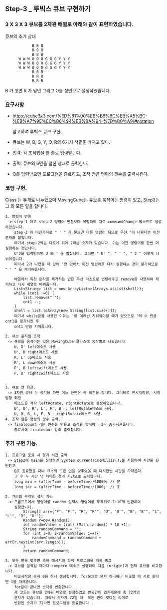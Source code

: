 ## Step-3 _ 루빅스 큐브 구현하기

### 3 X 3 X 3 큐브를 2차원 배열로 아래와 같이 표현하였습니다.
 큐브의 초기 상태 
                
                B B B  
                B B B
                B B B
          W W W O O O G G G Y Y Y
          W W W O O O G G G Y Y Y
          W W W O O O G G G Y Y Y
                R R R
                R R R
                R R R
B 가 윗면 R 가 밑면 그리고 O를 정면으로 설정하였습니다.
### 요구사항

- https://cube3x3.com/%ED%81%90%EB%B8%8C%EB%A5%BC-%EB%A7%9E%EC%B6%94%EB%8A%94-%EB%B0%A9/#notation
 
    참고하여 루빅스 큐브 구현.

- 큐브는 W, B, G, Y, O, R의 6가지 색깔을 가지고 있다.
- 입력: 각 조작법을 한 줄로 입력받는다.
- 출력: 큐브의 6면을 펼친 상태로 출력한다.

- Q를 입력받으면 프로그램을 종료하고, 조작 받은 명령의 갯수를 출력시킨다.

### 코딩 구현.
Class 는 두개로 나누었으며 MovingCube는 큐브를 움직이는 명령이 있고, Step3는 그 외 모든 일을 합니다. 
```
1. 명령어 변환
 -> step-1 하고 step-2 명령어 변환보다 복잡하여 따로 commandChange 메소드로 생성하였습니다.
    step-2 와 마찬가지로 " ' " 가 붙으면 다른 명령이 되므로 우선 '이 나온다면 이전 문자와 붙입니다.
    여기서 step-2와는 다르게 뒤에 2라는 숫자가 있습니다. 이는 이전 명령어를 한번 더 실행하는 것입니다.
    U'2를 입력받으면 U 와 ' 을 합칩니다. 그러면 " U' ", " ' ", " 2 " 이렇게 나뉘어집니다.
    따라서 2가 나왔을 때 앞에 '만 있어서 이전 명령어를 다시 실행하는 것이 불가하므로 " ' " 을 제거해줍니다.

    배열에서 특정 문자를 제거하는 법은 우선 리스트로 변환해주고 remove를 사용하여 제거하고 다시 배열로 바꿔줍니다.
    List<String> list = new ArrayList<>(Arrays.asList(shell));
    while (cnt1 !=0) {
        list.remove("'");
        cnt1 --;
    }
    shell = list.toArray(new String[list.size()]);
    여기서 while문을 사용한 이유는 '를 여러번 지워줘야할 때가 있으므로 '의 수 만큼 cnt1을 증가시킨 후
    cnt1 만큼 지워줍니다. 

2. 큐브 움직임 조작
 -> 큐브를 움직이는 것은 MovingCube 클라스에 동작별로 나눴습니다. 
    U, D' left메소드 사용
    U', D right메소드 사용
    R, L' up메소드 사용
    R', L down메소드 사용
    F', B leftswift메소드 사용
    F, B' rightswift메소드 사용
    

3. 큐브 면 회전. 
 -> 3차원 큐브 는 동작을 하면 어느 한면은 꼭 회전을 합니다. 그러므로 반시계방향, 시계방향 회전
    메소드를 각각 leftRotate, rightRotate로 설정하였습니다. 
    U', D', R', L', F', B' : leftRotate메소드 사용.
    U, D, R, L, F, B : rightRotate메소드 사용.
4. 조작 받은 명령의 갯수 출력.
 -> finalcount 라는 변수를 만들고 조작을 할때마다 1씩 증가시켜줍니다.
    종료시에 finalcount 같이 출력합니다.
```


### 추가 구현 기능.
```
1. 프로그램 종료 시 경과 시간 출력 
 -> Step3에 main을 실행하면 System.currentTimeMillis();을 사용하여 시간을 한번받고
    Q로 종료했을 때나 큐브의 모든 면을 맞추었을 때 다시한번 시간을 가져온다.
    그 후 두 시간 의 차이를 경과 시간으로 출력합니다.
    long min = (afterTime - beforeTime)/60000; // 분
    long sec = (afterTime - beforeTime)/1000;  // 초

2. 큐브의 무작위 섞기 기능
 -> 프롬프트에서 명령어를 random 입력시 명령어를 무작위로 1~10개 반환하여
    실행합니다.
        String[] arr={"F", "F'", "R", "R'", "U", "U'", "B", "B'", "L", "L'", "D", "D'"};
        Random r=new Random();
        int randomValue = (int) (Math.random() * 10 +1);
        String randomCommand = "";
        for (int i=0; i<randomValue; i++){
            randomCommand = randomCommand + arr[r.nextInt(arr.length)];
        }
        return randomCommand;

3. 모든 면을 맞추면 축하 메시지와 함께 프로그램을 자동 종료
 -> 큐브를 움직일 때마다 compare 메소드 실행하여 처음 (origin)과 현재 큐브를 비교합니다.
    비교시작전 숫자 0을 하나 생성합니다. for문으로 문자 하나하나 비교할 때 서로 같다면 1을 더해줍니다.
    for문이 끝나면 숫자를 반환합니다. 
    제 코드는 큐브를 2차원 배열로 설정하였고 빈공간이 있기때문에 총 72개의
    문자가 있습니다. 따라서 숫자가 72일 때  모든 면이 맞다는 의미로 
    반환된 숫자가 72라면 프로그램을 종료합니다 .
```